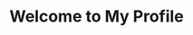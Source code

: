<!DOCTYPE html>
<html>
 <head>
   <link rel="preconnect" href="https://fonts.googleapis.com">
   <link rel="preconnect" href="https://fonts.gstatic.com" crossorigin>
   <link href="https://fonts.googleapis.com/css2?family=Poppins:wght@100;200;300;400;500&display=swap" rel="stylesheet">
 </head>
 <body>
  <h1>Welcome to My Profile</h1>  
 </body>
</html>
